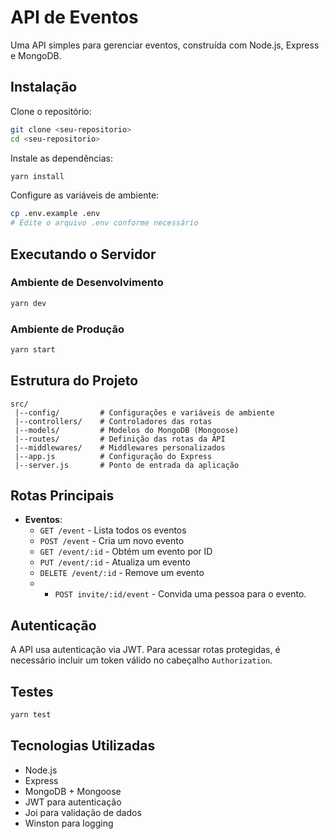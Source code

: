 # API de Eventos

Uma API simples para gerenciar eventos, construída com Node.js, Express e MongoDB.

## Instalação

Clone o repositório:

```bash
git clone <seu-repositorio>
cd <seu-repositorio>
```

Instale as dependências:

```bash
yarn install
```

Configure as variáveis de ambiente:

```bash
cp .env.example .env
# Edite o arquivo .env conforme necessário
```

## Executando o Servidor

### Ambiente de Desenvolvimento

```bash
yarn dev
```

### Ambiente de Produção

```bash
yarn start
```

## Estrutura do Projeto

```
src/
 |--config/         # Configurações e variáveis de ambiente
 |--controllers/    # Controladores das rotas
 |--models/         # Modelos do MongoDB (Mongoose)
 |--routes/         # Definição das rotas da API
 |--middlewares/    # Middlewares personalizados
 |--app.js          # Configuração do Express
 |--server.js       # Ponto de entrada da aplicação
```

## Rotas Principais

- **Eventos**:
  - `GET /event` - Lista todos os eventos
  - `POST /event` - Cria um novo evento
  - `GET /event/:id` - Obtém um evento por ID
  - `PUT /event/:id` - Atualiza um evento
  - `DELETE /event/:id` - Remove um evento
  - - `POST invite/:id/event` - Convida uma pessoa para o evento.

## Autenticação

A API usa autenticação via JWT. Para acessar rotas protegidas, é necessário incluir um token válido no cabeçalho `Authorization`.

## Testes

```bash
yarn test
```

## Tecnologias Utilizadas

- Node.js
- Express
- MongoDB + Mongoose
- JWT para autenticação
- Joi para validação de dados
- Winston para logging

